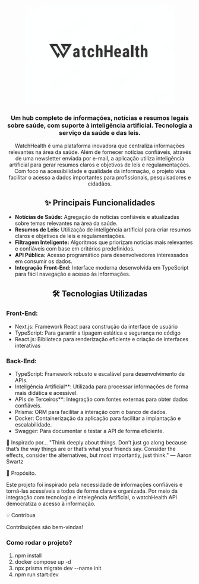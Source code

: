 

<div align="center">
 <img src="logo.jpg" width="400px" alt="FreePick Drinks Image"/>
</div>

<h3 align="center">Um hub completo de informações, notícias e resumos legais sobre saúde, com suporte à inteligência artificial. Tecnologia a serviço da saúde e das leis.</h3>

<p align="center">
WatchHealth é uma plataforma inovadora que centraliza informações relevantes na área da saúde. Além de fornecer notícias confiáveis, através de uma newsletter enviada por e-mail, a aplicação utiliza inteligência artificial para gerar resumos claros e objetivos de leis e regulamentações. Com foco na acessibilidade e qualidade da informação, o projeto visa facilitar o acesso a dados importantes para profissionais, pesquisadores e cidadãos.

</p>

<h2 align="center">✨ Principais Funcionalidades</h2>

<ul>
  <li><strong>Notícias de Saúde:</strong> Agregação de notícias confiáveis e atualizadas sobre temas relevantes na área da saúde.</li>
  <li><strong>Resumos de Leis:</strong> Utilização de inteligência artificial para criar resumos claros e objetivos de leis e regulamentações.</li>
  <li><strong>Filtragem Inteligente:</strong> Algoritmos que priorizam notícias mais relevantes e confiáveis com base em critérios predefinidos.</li>
  <li><strong>API Pública:</strong> Acesso programático para desenvolvedores interessados em consumir os dados.</li>
  <li><strong>Integração Front-End:</strong> Interface moderna desenvolvida em TypeScript para fácil navegação e acesso às informações.</li>
</ul>

<h2 align="center" id="tecnologias">🛠 Tecnologias Utilizadas</h2>


<h3><strong> Front-End: </strong></h3>

- Next.js: Framework React para construção da interface de usuário
- TypeScript: Para garantir a tipagem estática e segurança no código
- React.js: Biblioteca para renderização eficiente e criação de interfaces interativas

<h3><strong> Back-End: </strong></h3>

- TypeScript: Framework robusto e escalável para desenvolvimento de APIs.
- Inteligência Artificial**: Utilizada para processar informações de forma mais didática e acessível.
- APIs de Terceiros**: Integração com fontes externas para obter dados confiáveis.
- Prisma: ORM para facilitar a interação com o banco de dados.
- Docker: Containerização da aplicação para facilitar a implantação e escalabilidade.
- Swagger: Para documentar e testar a API de forma eficiente.



🌟 Inspirado por...
"Think deeply about things. Don’t just go along because that’s the way things are or that’s what your friends say. Consider the effects, consider the alternatives, but most importantly, just think."
— Aaron Swartz

🌟 Propósito.

Este projeto foi inspirado pela necessidade de informações confiáveis e torná-las acessíveis a todos de forma clara e organizada. Por meio da integração com tecnologia e intelegência Artificial, o watchHealth API democratiza o acesso à informação.

💡 Contribua

Contribuições são bem-vindas!

<h3><strong> Como rodar o projeto? </strong></h3>

1. npm install
2. docker compose up -d
3. npx prisma migrate dev --name init
4. npm run start:dev




